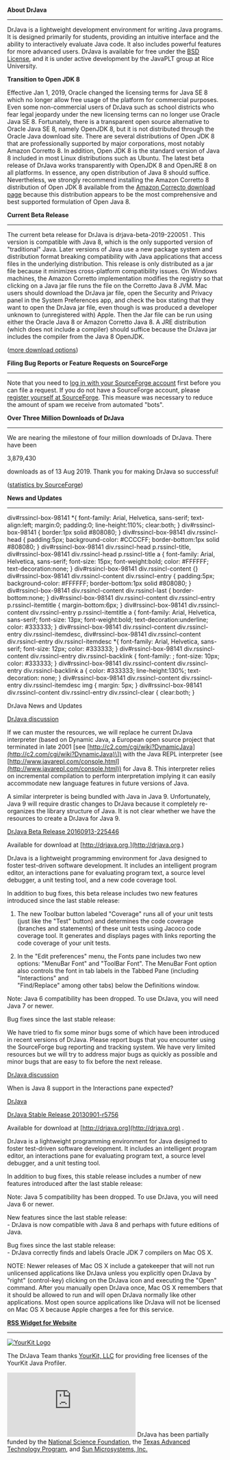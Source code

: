 **About DrJava**

* * *

DrJava is a lightweight development environment for writing Java programs. It is designed primarily for students, providing an intuitive interface and the ability to interactively evaluate Java code. It also includes powerful features for more advanced users. DrJava is available for free under the [BSD License](license.shtml), and it is under active development by the JavaPLT group at Rice University.

**Transition to Open JDK 8**

Effective Jan 1, 2019, Oracle changed the licensing terms for Java SE 8 which no longer allow free usage of the platform for commercial purposes. Even some non-commercial users of DrJava such as school districts who fear legal jeopardy under the new licensing terms can no longer use Oracle Java SE 8. Fortunately, there is a transparent open source alternative to Oracle Java SE 8, namely OpenJDK 8, but it is not distributed through the Oracle Java download site. There are several distributions of Open JDK 8 that are professionally supported by major corporations, most notably Amazon Corretto 8. In addition, Open JDK 8 is the standard version of Java 8 included in most Linux distributions such as Ubuntu. The latest beta release of DrJava works transparently with OpenJDK 8 and OpenJRE 8 on all platforms. In essence, any open distribution of Java 8 should suffice. Nevertheless, we strongly recommend installing the Amazon Corretto 8 distribution of Open JDK 8 available from the [Amazon Correcto download page](http://https://aws.amazon.com/corretto/) because this distribution appears to be the most comprehensive and best supported formulation of Open Java 8.

**Current Beta Release**

* * *

The current beta release for DrJava is drjava-beta-2019-220051 . This version is compatible with Java 8, which is the only supported version of "traditional" Java. Later versions of Java use a new package system and distribution format breaking compatibility with Java applications that access files in the underlying distribution. This release is only distributed as a jar file because it minimizes cross-platform compatibility issues. On Windows machines, the Amazon Corretto implementation modifies the registry so that clicking on a Java jar file runs the file on the Corretto Java 8 JVM. Mac users should download the DrJava jar file, open the Security and Privacy panel in the System Preferences app, and check the box stating that they want to open the DrJava jar file, even though is was produced a developer unknown to (unregistered with) Apple. Then the Jar file can be run using either the Oracle Java 8 or Amazon Corretto Java 8. A JRE distribution (which does not include a compiler) should suffice because the DrJava jar includes the compiler from the Java 8 OpenJDK.

([more download options](download.shtml))

  
**Filing Bug Reports or Feature Requests on SourceForge**

* * *

Note that you need to [log in with your SourceForge account](https://sourceforge.net/account/login.php) first before you can file a request. If you do not have a SourceForge account, please [register yourself at SourceForge](https://sourceforge.net/account/registration/). This measure was necessary to reduce the amount of spam we receive from automated "bots".

  

**Over Three Million Downloads of DrJava**

* * *

We are nearing the milestone of four million downloads of DrJava. There have been

3,879,430

  

downloads as of 13 Aug 2019. Thank you for making DrJava so successful!

([statistics by SourceForge](https://sourceforge.net/project/stats/detail.php?group_id=44253&ugn=drjava&type=prdownload&mode=alltime&file_id=0))

**News and Updates**

* * *

div#rssincl-box-98141 \*{ font-family: Arial, Helvetica, sans-serif; text-align:left; margin:0; padding:0; line-height:110%; clear:both; } div#rssincl-box-98141 { border:1px solid #808080; } div#rssincl-box-98141 div.rssincl-head { padding:5px; background-color: #CCCCFF; border-bottom:1px solid #808080; } div#rssincl-box-98141 div.rssincl-head p.rssincl-title, div#rssincl-box-98141 div.rssincl-head p.rssincl-title a { font-family: Arial, Helvetica, sans-serif; font-size: 15px; font-weight:bold; color: #FFFFFF; text-decoration:none; } div#rssincl-box-98141 div.rssincl-content {} div#rssincl-box-98141 div.rssincl-content div.rssincl-entry { padding:5px; background-color: #FFFFFF; border-bottom:1px solid #808080; } div#rssincl-box-98141 div.rssincl-content div.rssincl-last { border-bottom:none; } div#rssincl-box-98141 div.rssincl-content div.rssincl-entry p.rssincl-itemtitle { margin-bottom:6px; } div#rssincl-box-98141 div.rssincl-content div.rssincl-entry p.rssincl-itemtitle a { font-family: Arial, Helvetica, sans-serif; font-size: 13px; font-weight:bold; text-decoration:underline; color: #333333; } div#rssincl-box-98141 div.rssincl-content div.rssincl-entry div.rssincl-itemdesc, div#rssincl-box-98141 div.rssincl-content div.rssincl-entry div.rssincl-itemdesc \*{ font-family: Arial, Helvetica, sans-serif; font-size: 12px; color: #333333; } div#rssincl-box-98141 div.rssincl-content div.rssincl-entry div.rssincl-backlink { font-family: ; font-size: 10px; color: #333333; } div#rssincl-box-98141 div.rssincl-content div.rssincl-entry div.rssincl-backlink a { color: #333333; line-height:130%; text-decoration: none; } div#rssincl-box-98141 div.rssincl-content div.rssincl-entry div.rssincl-itemdesc img { margin: 5px; } div#rssincl-box-98141 div.rssincl-content div.rssincl-entry div.rssincl-clear { clear:both; }

DrJava News and Updates

[DrJava discussion](https://sourceforge.net/p/drjava/news/2014/08/drjava-/)

If we can muster the resources, we will replace he current DrJava interpreter (based on Dynamic Java, a European open source project that terminated in late 2001 \[see [](http://c2.com/cgi/wiki?DynamicJava)[http://c2.com/cgi/wiki?DynamicJava](http://c2.com/cgi/wiki?DynamicJava)\]) with the Java REPL interpreter (see [http://www.javarepl.com/console.html](http://www.javarepl.com/console.html)) for Java 8. This interpreter relies on incremental compilation to perform interpretation implying it can easily accommodate new language features in future versions of Java.

A similar interpreter is being bundled with Java in Java 9. Unfortunately, Java 9 will require drastic changes to DrJava because it completely re-organizes the library structure of Java. It is not clear whether we have the resources to create a DrJava for Java 9.

[DrJava Beta Release 20160913-225446](https://sourceforge.net/p/drjava/news/2016/09/drjava-beta-release-20160913-225446/)

Available for download at [http://drjava.org.](http://drjava.org.)

DrJava is a lightweight programming environment for Java designed to foster test-driven software development. It includes an intelligent program editor, an interactions pane for evaluating program text, a source level debugger, a unit testing tool, and a new code coverage tool.

In addition to bug fixes, this beta release includes two new features introduced since the last stable release:

1.  The new Toolbar button labeled "Coverage" runs all of your unit tests (just like the "Test" button) and determines the code coverage (branches and statements) of these unit tests using Jacoco code coverage tool. It generates and displays pages with links reporting the code coverage of your unit tests.
    
2.  In the "Edit preferences" menu, the Fonts pane includes two new options: "MenuBar Font" and "ToolBar Font". The MenuBar Font option also controls the font in tab labels in the Tabbed Pane (including "Interactions" and  
    "Find/Replace" among other tabs) below the Definitions window.
    

Note: Java 6 compatibility has been dropped. To use DrJava, you will need Java 7 or newer.

Bug fixes since the last stable release:

We have tried to fix some minor bugs some of which have been introduced in recent versions of DrJava. Please report bugs that you encounter using the SourceForge bug reporting and tracking system. We have very limited resources but we will try to address major bugs as quickly as possible and minor bugs that are easy to fix before the next release.

[DrJava discussion](https://sourceforge.net/p/drjava/news/2014/08/drjava-/)

When is Java 8 support in the Interactions pane expected?

[DrJava](https://sourceforge.net/p/drjava/news/2014/08/drjava-/)

[DrJava Stable Release 20130901-r5756](https://sourceforge.net/p/drjava/news/2013/09/drjava-stable-release-20130901-r5756/)

Available for download at [http://drjava.org](http://drjava.org) .

DrJava is a lightweight programming environment for Java designed to foster test-driven software development. It includes an intelligent program editor, an interactions pane for evaluating program text, a source level debugger, and a unit testing tool.

In addition to bug fixes, this stable release includes a number of new features introduced after the last stable release:

Note: Java 5 compatibility has been dropped. To use DrJava, you will need Java 6 or newer.

New features since the last stable release:  
\- DrJava is now compatible with Java 8 and perhaps with future editions of Java.

Bug fixes since the last stable release:  
\- DrJava correctly finds and labels Oracle JDK 7 compilers on Mac OS X.

NOTE: Newer releases of Mac OS X include a gatekeeper that will not run unlicensed applications like DrJava unless you explicitly open DrJava by "right" (control-key) clicking on the DrJava icon and executing the "Open" command. After you manually open DrJava once, Mac OS X remembers that it should be allowed to run and will open DrJava normally like other applications. Most open source applications like DrJava will not be licensed on Mac OS X because Apple charges a fee for this service.

[**RSS Widget for Website**](http://www.rssinclude.com/?utm_source=rssbox&utm_medium=link&utm_campaign=rsswidgetforwebsite)

* * *

[![YourKit Logo](images/yjp.gif)](http://www.yourkit.com/)

The DrJava Team thanks [YourKit, LLC](http://www.yourkit.com) for providing free licenses of the YourKit Java Profiler.

[![Hosted by SourceForge.net](http://sourceforge.net/sflogo.php?group_id=44253&type=1)](https://sourceforge.net/projects/drjava) DrJava has been partially funded by the [National Science Foundation](http://www.nsf.gov), the [Texas Advanced Technology Program](http://www.arpatp.com/), and [Sun Microsystems, Inc.](http://java.sun.com)
